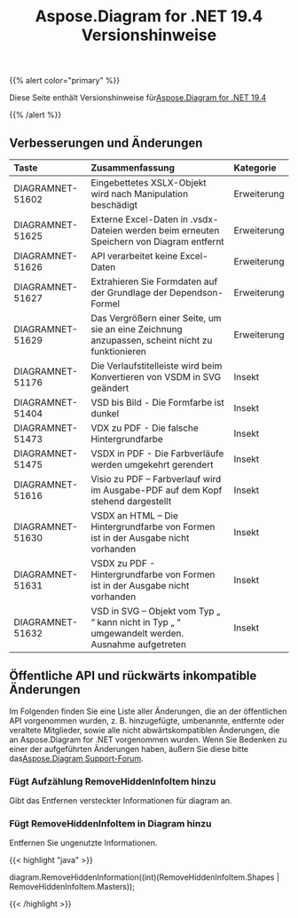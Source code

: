 ﻿---
title: Aspose.Diagram for .NET 19.4 Versionshinweise
type: docs
weight: 90
url: /de/net/aspose-diagram-for-net-19-4-release-notes/
---
{{% alert color="primary" %}} 

Diese Seite enthält Versionshinweise für[Aspose.Diagram for .NET 19.4](https://www.nuget.org/packages/Aspose.Diagram/19.4.0)

{{% /alert %}} 
## **Verbesserungen und Änderungen**

|**Taste**|**Zusammenfassung**|**Kategorie**|
|:- |:- |:- |
|DIAGRAMNET-51602|Eingebettetes XSLX-Objekt wird nach Manipulation beschädigt|Erweiterung|
|DIAGRAMNET-51625|Externe Excel-Daten in .vsdx-Dateien werden beim erneuten Speichern von Diagram entfernt|Erweiterung|
|DIAGRAMNET-51626|API verarbeitet keine Excel-Daten|Erweiterung|
|DIAGRAMNET-51627|Extrahieren Sie Formdaten auf der Grundlage der Dependson-Formel|Erweiterung|
|DIAGRAMNET-51629|Das Vergrößern einer Seite, um sie an eine Zeichnung anzupassen, scheint nicht zu funktionieren|Erweiterung|
|DIAGRAMNET-51176|Die Verlaufstitelleiste wird beim Konvertieren von VSDM in SVG geändert|Insekt|
|DIAGRAMNET-51404|VSD bis Bild - Die Formfarbe ist dunkel|Insekt|
|DIAGRAMNET-51473|VDX zu PDF - Die falsche Hintergrundfarbe|Insekt|
|DIAGRAMNET-51475|VSDX in PDF - Die Farbverläufe werden umgekehrt gerendert|Insekt|
|DIAGRAMNET-51616|Visio zu PDF – Farbverlauf wird im Ausgabe-PDF auf dem Kopf stehend dargestellt|Insekt|
|DIAGRAMNET-51630|VSDX an HTML – Die Hintergrundfarbe von Formen ist in der Ausgabe nicht vorhanden|Insekt|
|DIAGRAMNET-51631|VSDX zu PDF - Hintergrundfarbe von Formen ist in der Ausgabe nicht vorhanden|Insekt|
|DIAGRAMNET-51632|VSD in SVG – Objekt vom Typ „ “ kann nicht in Typ „ “ umgewandelt werden. Ausnahme aufgetreten|Insekt|

## **Öffentliche API und rückwärts inkompatible Änderungen**
Im Folgenden finden Sie eine Liste aller Änderungen, die an der öffentlichen API vorgenommen wurden, z. B. hinzugefügte, umbenannte, entfernte oder veraltete Mitglieder, sowie alle nicht abwärtskompatiblen Änderungen, die an Aspose.Diagram for .NET vorgenommen wurden. Wenn Sie Bedenken zu einer der aufgeführten Änderungen haben, äußern Sie diese bitte das[Aspose.Diagram Support-Forum](https://forum.aspose.com/c/diagram/17).
### **Fügt Aufzählung RemoveHiddenInfoItem hinzu**
Gibt das Entfernen versteckter Informationen für diagram an.
### **Fügt RemoveHiddenInfoItem in Diagram hinzu**
Entfernen Sie ungenutzte Informationen.

{{< highlight "java" >}}

diagram.RemoveHiddenInformation((int)(RemoveHiddenInfoItem.Shapes | RemoveHiddenInfoItem.Masters));

{{< /highlight >}}

